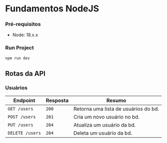 # Fundamentos NodeJS

### Pré-requisitos
- Node: 18.x.x

### Run Project

```sh
npm run dev
```

## Rotas da API

### Usuários
| Endpoint | Resposta | Resumo |
|----------|----------|--------|
| ```GET /users```| ```200``` | Retorna uma lista de usuários do bd. |
| ```POST /users```| ```201``` | Cria um novo usuário no bd. |
| ```PUT /users```| ```204``` | Atualiza um usuário da bd. |
| ```DELETE /users```| ```204``` | Deleta um usuário da bd. |
